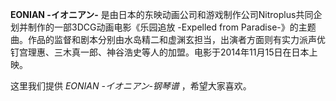 

**EONIAN -イオニアン-** 是由日本的东映动画公司和游戏制作公司Nitroplus共同企划并制作的一部3DCG动画电影《乐园追放
-Expelled from
Paradise-》的主题曲。作品的监督和剧本分别由水岛精二和虚渊玄担当，出演者方面则有实力派声优钉宫理惠、三木真一郎、神谷浩史等人的加盟。电影于2014年11月15日在日本上映。

  
这里我们提供 _EONIAN -イオニアン-钢琴谱_ ，希望大家喜欢。

